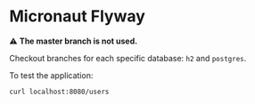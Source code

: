 # Micronaut Flyway #

:warning: **The master branch is not used.**

Checkout branches for each specific database: `h2` and `postgres`.

To test the application:

```
curl localhost:8080/users
```
